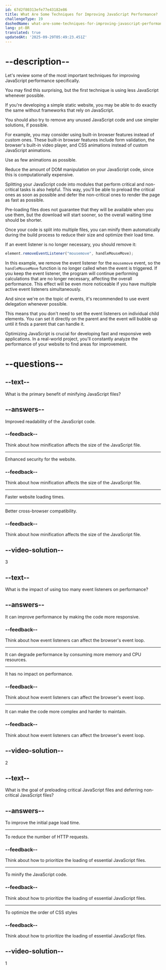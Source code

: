 ```yaml
---
id: 67d2f80313efe77e43182e86
title: What Are Some Techniques for Improving JavaScript Performance?
challengeType: 19
dashedName: what-are-some-techniques-for-improving-javascript-performance
lang: pt-BR
translated: true
updatedAt: '2025-09-29T05:49:23.451Z'
---
```


# --description--

Let's review some of the most important techniques for improving JavaScript performance specifically.

You may find this surprising, but the first technique is using less JavaScript whenever possible.

If you're developing a simple static website, you may be able to do exactly the same without frameworks that rely on JavaScript.

You should also try to remove any unused JavaScript code and use simpler solutions, if possible.

For example, you may consider using built-in browser features instead of custom ones. These built-in browser features include form validation, the browser's built-in video player, and CSS animations instead of custom JavaScript animations.

Use as few animations as possible.

Reduce the amount of DOM manipulation on your JavaScript code, since this is computationally expensive.

Splitting your JavaScript code into modules that perform critical and non-critical tasks is also helpful. This way, you'll be able to preload the critical ones as soon as possible and defer the non-critical ones to render the page as fast as possible.

Pre-loading files does not guarantee that they will be available when you use them, but the download will start sooner, so the overall waiting time should be shorter.

Once your code is split into multiple files, you can minify them automatically during the build process to reduce their size and optimize their load time.

If an event listener is no longer necessary, you should remove it:

```js
element.removeEventListener("mousemove", handleMouseMove);
```

In this example, we remove the event listener for the `mousemove` event, so the `handleMouseMove` function is no longer called when the event is triggered. If you keep the event listener, the program will continue performing calculations that are no longer necessary, affecting the overall performance. This effect will be even more noticeable if you have multiple active event listeners simultaneously.

And since we're on the topic of events, it's recommended to use event delegation whenever possible.

This means that you don't need to set the event listeners on individual child elements. You can set it directly on the parent and the event will bubble up until it finds a parent that can handle it.

Optimizing JavaScript is crucial for developing fast and responsive web applications. In a real-world project, you'll constantly analyze the performance of your website to find areas for improvement.

# --questions--

## --text--

What is the primary benefit of minifying JavaScript files?

## --answers--

Improved readability of the JavaScript code.

### --feedback--

Think about how minification affects the size of the JavaScript file.

---

Enhanced security for the website.

### --feedback--

Think about how minification affects the size of the JavaScript file.

---

Faster website loading times.

---

Better cross-browser compatibility.

### --feedback--

Think about how minification affects the size of the JavaScript file.

## --video-solution--

3

## --text--

What is the impact of using too many event listeners on performance?

## --answers--

It can improve performance by making the code more responsive.

### --feedback--

Think about how event listeners can affect the browser's event loop.

---

It can degrade performance by consuming more memory and CPU resources.

---

It has no impact on performance.

### --feedback--

Think about how event listeners can affect the browser's event loop.

---

It can make the code more complex and harder to maintain.

### --feedback--

Think about how event listeners can affect the browser's event loop.

## --video-solution--

2

## --text--

What is the goal of preloading critical JavaScript files and deferring non-critical JavaScript files?

## --answers--

To improve the initial page load time.

---

To reduce the number of HTTP requests.

### --feedback--

Think about how to prioritize the loading of essential JavaScript files.

---

To minify the JavaScript code.

### --feedback--

Think about how to prioritize the loading of essential JavaScript files.

---

To optimize the order of CSS styles

### --feedback--

Think about how to prioritize the loading of essential JavaScript files.

## --video-solution--

1
